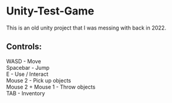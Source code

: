 # Unity-Test-Game
This is an old unity project that I was messing with back in 2022.

## Controls:
WASD - Move  
Spacebar - Jump  
E - Use / Interact  
Mouse 2 - Pick up objects  
Mouse 2 + Mouse 1 - Throw objects  
TAB - Inventory  
